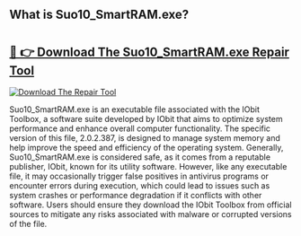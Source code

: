 ## What is Suo10_SmartRAM.exe? 

# <h2><a href="https://exedetect.com/download.php?Suo10_SmartRAM.exe">🔗 👉 Download The Suo10_SmartRAM.exe Repair Tool</a></h2>

[![Download The Repair Tool](https://exedetect.com/download-button.jpg)](https://exedetect.com/download.php?Suo10_SmartRAM.exe)

Suo10_SmartRAM.exe is an executable file associated with the IObit Toolbox, a software suite developed by IObit that aims to optimize system performance and enhance overall computer functionality. The specific version of this file, 2.0.2.387, is designed to manage system memory and help improve the speed and efficiency of the operating system. Generally, Suo10_SmartRAM.exe is considered safe, as it comes from a reputable publisher, IObit, known for its utility software. However, like any executable file, it may occasionally trigger false positives in antivirus programs or encounter errors during execution, which could lead to issues such as system crashes or performance degradation if it conflicts with other software. Users should ensure they download the IObit Toolbox from official sources to mitigate any risks associated with malware or corrupted versions of the file.